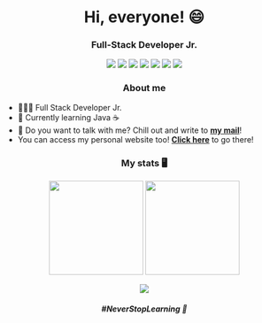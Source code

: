 <h1 align='center'>Hi, everyone! 😄</h1>

<h3 align='center'>Full-Stack Developer Jr.</h3>

<div id="badges" align="center">
  <img src="https://img.shields.io/badge/JavaScript-20232A?style=for-the-badge&logo=javascript&logoColor=yellow"/>
  <img src="https://img.shields.io/badge/php-20232A?style=for-the-badge&logo=php&logoColor=yellow"/>
  <img src="https://img.shields.io/badge/laravel-20232A?style=for-the-badge&logo=laravel&logoColor=yellow"/>
  <img src="https://img.shields.io/badge/bootstrap-20232A?style=for-the-badge&logo=bootstrap&logoColor=yellow"/>
  <img src="https://img.shields.io/badge/ANGULAR.JS-20232A?style=for-the-badge&logo=ANGULAR&logoColor=yellow"/>
  <img src="https://img.shields.io/badge/Adobe%20Illustrator-20232A?style=for-the-badge&logo=adobe%20illustrator&logoColor=yellow"/>
  <img src="https://img.shields.io/badge/Adobe%20Photoshop-20232A?style=for-the-badge&logo=Adobe%20Photoshop&logoColor=yellow"/>
</div>

<div id="myInfos">
  <h3 align="center">About me</h3>
   <ul>
     <li>👨🏽‍💻 Full Stack Developer Jr.</li>
     <li>🌠 Currently learning Java ☕</li>
     <li>📧 Do you want to talk with me? Chill out and write to <strong><a href="mailto:lucasvidal.contato@gmail.com">my mail</a></strong>!</li>
     <li>You can access my personal website too! <strong><a target="_blank" href="https://lucasvidalweb.web.app">Click here</a></strong> to go there!</li>
   </ul>
</div>

<div id="stats">
    <h3 align='center'> My stats 🖥</h3>
    <div id="badges" align="center">
      <img align="center" height="170px" src="https://github-readme-stats.vercel.app/api?username=lvidal-gs&bg_color=20232A&text_color=ffffff&show_icons=true&title_color=CAA614&icon_color=CAA614"/>
      <img align="center" height="170px" src="https://github-readme-stats.vercel.app/api/top-langs/?username=lvidal-gs&bg_color=20232A&title_color=CAA614&layout=compact&border_color=ffffff&text_color=ffffff"/>
    </div>
</div>

</br>
<div align="center">
  <img src="https://komarev.com/ghpvc/?username=lvidal-gs&color=CAA614"/>
</div>

<h6 align='center'><b>#NeverStopLearning 🚀</b></h6>


